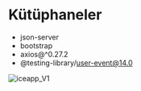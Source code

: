 # Kütüphaneler

- json-server
- bootstrap
- axios@^0.27.2
- @testing-library/user-event@14.0






![iceapp_V1](https://github.com/user-attachments/assets/3a528b3b-985b-4acb-a6c5-59178bf8af2f)

